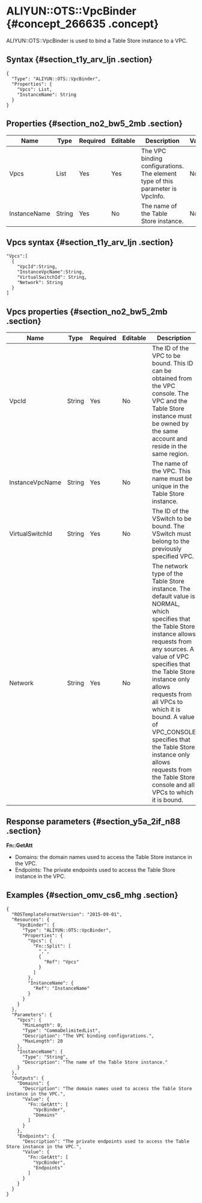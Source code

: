 # ALIYUN::OTS::VpcBinder {#concept_266635 .concept}

ALIYUN::OTS::VpcBinder is used to bind a Table Store instance to a VPC.

## Syntax {#section_t1y_arv_ljn .section}

``` {#codeblock_mxt_4ex_3w6 .language-json}
{
  "Type": "ALIYUN::OTS::VpcBinder",
  "Properties": {
    "Vpcs": List,
    "InstanceName": String
  }
}            
```

## Properties {#section_no2_bw5_2mb .section}

|Name|Type|Required|Editable|Description|Validity|
|----|----|--------|--------|-----------|--------|
|Vpcs|List|Yes|Yes|The VPC binding configurations. The element type of this parameter is VpcInfo.|None|
|InstanceName|String|Yes|No|The name of the Table Store instance.|None|

## Vpcs syntax {#section_t1y_arv_ljn .section}

``` {#codeblock_mxt_4ex_3w6 .language-json}
"Vpcs":[
  {
    "VpcId":String,
    "InstanceVpcName":String,
    "VirtualSwitchId": String,
    "Network": String
  }
]           
```

## Vpcs properties {#section_no2_bw5_2mb .section}

|Name|Type|Required|Editable|Description|Validity|
|----|----|--------|--------|-----------|--------|
|VpcId|String|Yes|No|The ID of the VPC to be bound. This ID can be obtained from the VPC console. The VPC and the Table Store instance must be owned by the same account and reside in the same region.|None|
|InstanceVpcName|String|Yes|No|The name of the VPC. This name must be unique in the Table Store instance.|None|
|VirtualSwitchId|String|Yes|No|The ID of the VSwitch to be bound. The VSwitch must belong to the previously specified VPC.|None|
|Network|String|Yes|No|The network type of the Table Store instance. The default value is NORMAL, which specifies that the Table Store instance allows requests from any sources. A value of VPC specifies that the Table Store instance only allows requests from all VPCs to which it is bound. A value of VPC\_CONSOLE specifies that the Table Store instance only allows requests from the Table Store console and all VPCs to which it is bound.|Valid values: NORMAL, VPC, and VPC\_CONSOLE|

## Response parameters {#section_y5a_2if_n88 .section}

**Fn::GetAtt**

-   Domains: the domain names used to access the Table Store instance in the VPC.
-   Endpoints: The private endpoints used to access the Table Store instance in the VPC.

## Examples {#section_omv_cs6_mhg .section}

``` {#codeblock_k6k_j5c_vgs .language-json}
{
  "ROSTemplateFormatVersion": "2015-09-01",
  "Resources": {
    "VpcBinder": {
      "Type": "ALIYUN::OTS::VpcBinder",
      "Properties": {
        "Vpcs": {
          "Fn::Split": [
            ",",
            {
              "Ref": "Vpcs"
            }
          ]
        },
        "InstanceName": {
          "Ref": "InstanceName"
        }
      }
    }
  },
  "Parameters": {
    "Vpcs": {
      "MinLength": 0,
      "Type": "CommaDelimitedList",
      "Description": "The VPC binding configurations.",
      "MaxLength": 20
    },
    "InstanceName": {
      "Type": "String",
      "Description": "The name of the Table Store instance."
    }
  },
  "Outputs": {
    "Domains": {
      "Description": "The domain names used to access the Table Store instance in the VPC.",
      "Value": {
        "Fn::GetAtt": [
          "VpcBinder",
          "Domains"
        ]
      }
    },
    "Endpoints": {
      "Description": "The private endpoints used to access the Table Store instance in the VPC.",
      "Value": {
        "Fn::GetAtt": [
          "VpcBinder",
          "Endpoints"
        ]
      }
    }
  }
}
```

